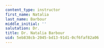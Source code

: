 ```yaml
---
content_type: instructor
first_name: Natalia
last_name: Barbour
middle_initial: ''
salutation: Dr.
title: Dr. Natalia Barbour
uid: 5eb838cb-2045-bd13-91d1-0cf6faf82a06
---
```

